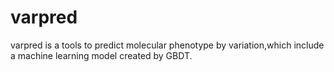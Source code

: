 # varpred
varpred is a tools to predict molecular phenotype by variation,which include a machine learning model created by GBDT.
